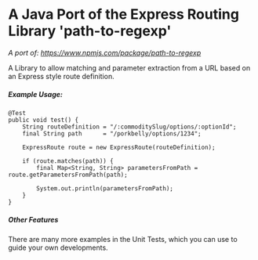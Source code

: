# A Java Port of the Express Routing Library 'path-to-regexp'
*A port of: https://www.npmjs.com/package/path-to-regexp*

A Library to allow matching and parameter extraction from a URL based on an Express style route definition.

##### Example Usage:

```
@Test
public void test() {
    String routeDefinition = "/:commoditySlug/options/:optionId";
    final String path      = "/porkbelly/options/1234";

    ExpressRoute route = new ExpressRoute(routeDefinition);
    
    if (route.matches(path)) {
        final Map<String, String> parametersFromPath = route.getParametersFromPath(path);

        System.out.println(parametersFromPath);
    }
}
```

##### Other Features
There are many more examples in the Unit Tests, which you can use to guide your own developments.
